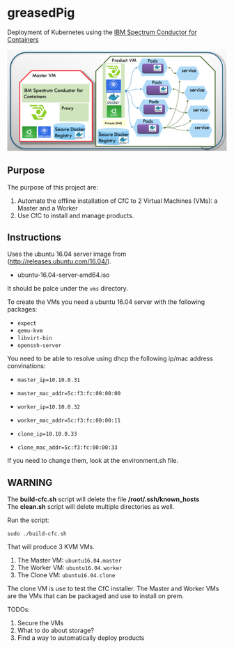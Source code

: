 # greasedPig
Deployment of Kubernetes using the [IBM Spectrum Conductor for Containers](https://www.ibm.com/developerworks/community/wikis/home?lang=en#!/wiki/W1559b1be149d_43b0_881e_9783f38faaff)

![](architecture.png?raw=true)


## Purpose
The purpose of this project are:
1.  Automate the offline installation of CfC to 2 Virtual Machines (VMs): a Master and a Worker
2. Use CfC to install and manage products.

## Instructions

Uses the ubuntu 16.04 server image from (http://releases.ubuntu.com/16.04/).

* ubuntu-16.04-server-amd64.iso

It should be palce under the ```vms``` directory.

To create the VMs you need a ubuntu 16.04 server with the following packages:

* ```expect```
* ```qemu-kvm```
* ```libvirt-bin```
* ```openssh-server```

You need to be able to resolve using dhcp the following ip/mac address convinations:

* ```master_ip=10.10.0.31```
* ```master_mac_addr=5c:f3:fc:00:00:00```

* ```worker_ip=10.10.0.32```
* ```worker_mac_addr=5c:f3:fc:00:00:11```

* ```clone_ip=10.10.0.33```
* ```clone_mac_addr=5c:f3:fc:00:00:33```

If you need to change them, look at the environment.sh file.

## WARNING
The **build-cfc.sh** script will delete the file **/root/.ssh/known_hosts**  
The **clean.sh** script will delete multiple directories as well.

Run the script:

```
sudo ./build-cfc.sh
```

That will produce 3 KVM VMs.
1. The Master VM: ```ubuntu16.04.master```
2. The Worker VM: ```ubuntu16.04.worker```
3. The Clone VM: ```ubuntu16.04.clone```

The clone VM is use to test the CfC installer.
The Master and Worker VMs are the VMs that can be packaged and use to install on prem.

TODOs:
1. Secure the VMs
2. What to do about storage?
3. Find a way to automatically deploy products
